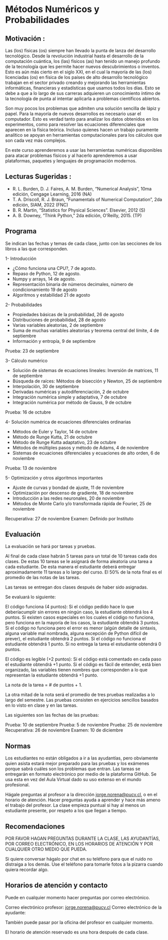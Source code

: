 # Métodos Numéricos y Probabilidades

## Motivación :

Las (los) físicas (os) siempre han llevado la punta de lanza del desarrollo tecnológico. Desde la revolución industrial hasta el desarrollo de la computación cuántica, los (las) físicos (as) han tenido un manejo profundo de la tecnología que les permite hacer nuevos descubrimientos o inventos. Esto es aún más cierto en el siglo XXI, en el cual la mayoría de las (los) licenciadas (os) en física de los países de alto desarrollo tecnológico trabajan en el sector privado creando y mejorando las herramientas informáticas, financieras y estadísticas que usamos todos los días. Esto se debe a que a lo largo de sus carreras adquieren un conocimiento íntimo de la tecnología de punta al intentar aplicarla a problemas científicos abiertos.

Son muy pocos los problemas que admiten una solución sencilla de lápiz y papel. Para la mayoría de nuevos desarrollos es necesario usar el computador. Esto es verdad tanto para analizar los datos obtenidos en los experimentos, como para resolver las ecuaciones diferenciales que aparecen en la física teórica. Incluso quienes hacen un trabajo puramente analítico se apoyan en herramientas computacionales para los cálculos que son cada vez más complejos.

En este curso aprenderemos a usar las herramientas numéricas disponibles para atacar problemas físicos y al hacerlo aprenderemos a usar plataformas, paquetes y lenguajes de programación modernos.

## Lecturas Sugeridas :

- R. L. Burden, D. J. Faires, A. M. Burden, “Numerical Analysis”, 10ma edición, Cengage Learning, 2016 (NA)
- T. A. Driscoll, R. J. Braun, “Funamentals of Numerical Computation”, 2da edición, SIAM, 2022 (FNC)
- B. R. Martin, “Statistics for Physical Sciences”. Elsevier, 2012 (S)
- A. B. Downey, “Think Python,” 2da edición, O’Reilly, 2015. (TP)

## Programa

Se indican las fechas y temas de cada clase, junto con las secciones de los
libros a las que corresponden.

1- Introducción

  - ¿Cómo funciona una CPU?, 7 de agosto.
  - Repaso de Python, 12 de agosto.
  - Numpy y arrays, 14 de agosto.
  - Representación binaria de números decimales, número de condicionamiento 19 de agosto
  - Algoritmos y estabilidad 21 de agosto

2- Probabilidades

  - Propiedades básicas de la probabilidad, 26 de agosto
  - Distribuciones de probabilidad, 28 de agosto
  - Varias variables aleatorias, 2 de septiembre
  - Suma de muchas variables aleatorias y teorema central del límite, 4 de septiembre
  - Información y entropía, 9 de septiembre

Prueba: 23 de septiembre

3- Cálculo numérico

  - Solución de sistemas de ecuaciones lineales: Inversión de matrices, 11 de septiembre
  - Búsqueda de raíces: Métodos de bisección y Newton, 25 de septiembre
  - Interpolación, 30 de septiembre
  - Derivadas numéricas y autodiferenciación, 2 de octubre
  - Integración numérica simple y adaptativa, 7 de octubre
  - Integración numérica por método de Gauss, 9 de octubre

Prueba: 16 de octubre

4- Solución numérica de ecuaciones diferenciales ordinarias

  - Métodos de Euler y Taylor, 14 de octubre
  - Método de Runge Kutta, 21 de octubre
  - Método de Runge Kutta adaptativo, 23 de octubre
  - Métodos de múltiples pasos y método de Adams, 4 de noviembre
  - Sistemas de ecuaciones diferenciales y ecuaciones de alto orden, 6 de noviembre

Prueba: 13 de noviembre

5- Optimización y otros algoritmos importantes

  - Ajuste de curvas y bondad de ajuste, 11 de noviembre
  - Optimización por descenso de gradiente, 18 de noviembre
  - Introducción a las redes neuronales, 20 de noviembre
  - Métodos de Monte Carlo y/o transformada rápida de Fourier, 25 de noviembre

Recuperativa: 27 de noviembre
Examen: Definido por Instituto

## Evaluación

La evaluación se hará por tareas y pruebas.

Al final de cada clase habrán 5 tareas para un total de 10 tareas cada dos clases. De estas 10 tareas se le asignará de forma aleatoria una tarea a cada estudiante. De esta manera el estudiante deberá entregar aproximadamente 11 tareas a lo largo del curso. El 50% de la nota final es el promedio de las notas de las tareas.

Las tareas se entregan dos clases después de haber sido asignadas.

Se evaluará lo siguiente:

El código funciona (4 puntos): Si el código pedido hace lo que deberíacumplir sin errores en ningún caso, la estudiante obtendrá los 4 puntos. Si existen casos especiales en los cuales el código no funciona, pero funciona en la mayoría de los casos, la estudiante obtendrá 3 puntos. Si el código no funciona pero el error es menor (algún detalle de sintaxis, alguna variable mal nombrada, alguna excepción de Python difícil de prever), el estudiante obtendrá 2 puntos. Si el código no funciona el estudiante obtendrá 1 punto. Si no entrega la tarea el estudiante obtendrá 0 puntos.

El código es legible (+2 puntos): Si el código está comentado en cada paso el estudiante obtendrá +1 punto. Si el código es fácil de entender, está bien organizado, las variables tienen nombres que corresponden a lo que representan la estudiante obtendrá +1 punto.

La nota de la tarea = # de puntos + 1.

La otra mitad de la nota será el promedio de tres pruebas realizadas a lo largo del semestre. Las pruebas consisten en ejercicios sencillos basados en lo visto en clase y en las tareas.

Las siguientes son las fechas de las pruebas:

Prueba: 10 de septiembre
Prueba: 5 de noviembre
Prueba: 25 de noviembre
Recuperativa: 26 de noviembre
Examen: 10 de diciembre

## Normas

Los estudiantes no están obligados a ir a las ayudantías, pero obviamente quien asista estará mejor preparado para las pruebas y los exámenes porque sabrá cuáles son los problemas que entran. Las tareas se entregarán en formato electrónico por medio de la plataforma GitHub. Se usa esta en vez del Aula Virtual dado su uso extenso en el mundo profesional.

Hágale preguntas al profesor a la dirección jorge.norena@pucv.cl, o en el horario de atención.  Hacer preguntas ayuda a aprender y hace más ameno el trabajo del profesor. La clase empieza puntual si hay al menos un estudiante presente, por respeto a los que llegan a tiempo.

## Recomendaciones

POR FAVOR HAGAN PREGUNTAS DURANTE LA CLASE, LAS AYUDANTÍAS, POR CORREO ELECTRÓNICO, EN LOS HORARIOS DE ATENCIÓN Y POR CUALQUIER OTRO MEDIO QUE PUEDA.

Si quiere conversar hágalo por chat en su teléfono para que el ruido no distraiga a los demás. Use el teléfono para tomarle fotos a la pizarra cuando quiera recordar algo.

## Horarios de atención y contacto

Puede en cualquier momento hacer preguntas por correo electrónico.

Correo electrónico profesor: jorge.norena@pucv.cl
Correo electrónico de la ayudante: 

También puede pasar por la oficina del profesor en cualquier momento.

El horario de atención reservado es una hora después de cada clase.
